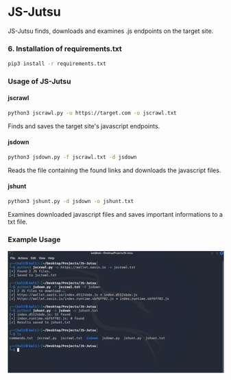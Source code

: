 # JS-Jutsu
JS-Jutsu finds, downloads and examines .js endpoints on the target site.

### 6. Installation of requirements.txt
```bash
pip3 install -r requirements.txt
```
### Usage of JS-Jutsu

#### jscrawl
```bash
python3 jscrawl.py -u https://target.com -o jscrawl.txt
```
Finds and saves the target site's javascript endpoints.

#### jsdown
```bash
python3 jsdown.py -f jscrawl.txt -d jsdown
```
Reads the file containing the found links and downloads the javascript files.

#### jshunt
```bash
python3 jshunt.py -d jsdown -o jshunt.txt
```
Examines downloaded javascript files and saves important informations to a txt file.

### Example Usage

![JS-Jutsu](jsjutsu.png)
